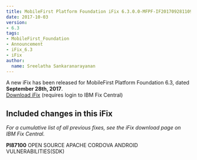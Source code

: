 ```yaml
---
title: MobileFirst Platform Foundation iFix 6.3.0.0-MFPF-IF201709281109 released
date: 2017-10-03
version:
- 6.3
tags:
- MobileFirst_Foundation
- Announcement
- iFix_6.3
- iFix
author:
  name: Sreelatha Sankaranarayanan
---
```

A new iFix has been released for MobileFirst Platform Foundation 6.3,  dated **September 28th, 2017**.  
[Download iFix](http://www.ibm.com/support/fixcentral/swg/quickorder?parent=ibm%7EOther%2Bsoftware&product=ibm/Other+software/IBM+MobileFirst+Platform+Foundation&release=6.3.0.0&platform=All&function=all&source=fc) (requires login to IBM Fix Central)

## Included changes in this iFix
*For a cumulative list of all previous fixes, see the iFix download page on IBM Fix Central.*

**PI87100** OPEN SOURCE APACHE CORDOVA ANDROID VULNERABILITIES(SDK)
